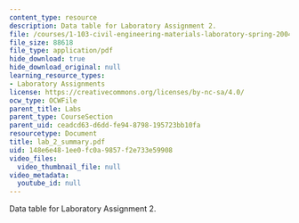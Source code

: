 ```yaml
---
content_type: resource
description: Data table for Laboratory Assignment 2.
file: /courses/1-103-civil-engineering-materials-laboratory-spring-2004/148e6e481ee0fc0a9857f2e733e59908_lab_2_summary.pdf
file_size: 88618
file_type: application/pdf
hide_download: true
hide_download_original: null
learning_resource_types:
- Laboratory Assignments
license: https://creativecommons.org/licenses/by-nc-sa/4.0/
ocw_type: OCWFile
parent_title: Labs
parent_type: CourseSection
parent_uid: ceadcd63-d6dd-fe94-8798-195723bb10fa
resourcetype: Document
title: lab_2_summary.pdf
uid: 148e6e48-1ee0-fc0a-9857-f2e733e59908
video_files:
  video_thumbnail_file: null
video_metadata:
  youtube_id: null
---
```

Data table for Laboratory Assignment 2.